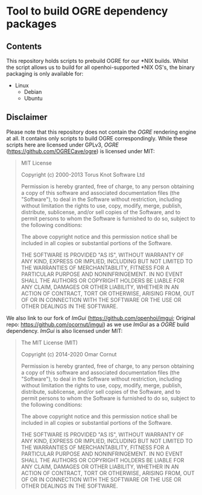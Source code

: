 # Tool to build OGRE dependency packages

## Contents

This repository holds scripts to prebuild OGRE for our *NIX builds.
Whilst the script allows us to build for all openhoi-supported *NIX OS's, the binary packaging is only available for:

* Linux
  * Debian
  * Ubuntu

## Disclaimer

Please note that this repository does not contain the *OGRE* rendering engine at all. It contains only scripts to build OGRE correspondingly. While these scripts here are licensed under GPLv3, *OGRE* (https://github.com/OGRECave/ogre) is licensed under MIT:

>MIT License
>
>Copyright (c) 2000-2013 Torus Knot Software Ltd
>
>Permission is hereby granted, free of charge, to any person obtaining a copy
>of this software and associated documentation files (the "Software"), to deal
>in the Software without restriction, including without limitation the rights
>to use, copy, modify, merge, publish, distribute, sublicense, and/or sell
>copies of the Software, and to permit persons to whom the Software is
>furnished to do so, subject to the following conditions:
>
>The above copyright notice and this permission notice shall be included in
>all copies or substantial portions of the Software.
>
>THE SOFTWARE IS PROVIDED "AS IS", WITHOUT WARRANTY OF ANY KIND, EXPRESS OR
>IMPLIED, INCLUDING BUT NOT LIMITED TO THE WARRANTIES OF MERCHANTABILITY,
>FITNESS FOR A PARTICULAR PURPOSE AND NONINFRINGEMENT. IN NO EVENT SHALL THE
>AUTHORS OR COPYRIGHT HOLDERS BE LIABLE FOR ANY CLAIM, DAMAGES OR OTHER
>LIABILITY, WHETHER IN AN ACTION OF CONTRACT, TORT OR OTHERWISE, ARISING FROM,
>OUT OF OR IN CONNECTION WITH THE SOFTWARE OR THE USE OR OTHER DEALINGS IN
>THE SOFTWARE.

We also link to our fork of *ImGui* (https://github.com/openhoi/imgui; Original repo: https://github.com/ocornut/imgui) as we use *ImGui* as a *OGRE* build dependency. *ImGui* is also licensed under MIT:

>The MIT License (MIT)
>
>Copyright (c) 2014-2020 Omar Cornut
>
>Permission is hereby granted, free of charge, to any person obtaining a copy
>of this software and associated documentation files (the "Software"), to deal
>in the Software without restriction, including without limitation the rights
>to use, copy, modify, merge, publish, distribute, sublicense, and/or sell
>copies of the Software, and to permit persons to whom the Software is
>furnished to do so, subject to the following conditions:
>
>The above copyright notice and this permission notice shall be included in all
>copies or substantial portions of the Software.
>
>THE SOFTWARE IS PROVIDED "AS IS", WITHOUT WARRANTY OF ANY KIND, EXPRESS OR
>IMPLIED, INCLUDING BUT NOT LIMITED TO THE WARRANTIES OF MERCHANTABILITY,
>FITNESS FOR A PARTICULAR PURPOSE AND NONINFRINGEMENT. IN NO EVENT SHALL THE
>AUTHORS OR COPYRIGHT HOLDERS BE LIABLE FOR ANY CLAIM, DAMAGES OR OTHER
>LIABILITY, WHETHER IN AN ACTION OF CONTRACT, TORT OR OTHERWISE, ARISING FROM,
>OUT OF OR IN CONNECTION WITH THE SOFTWARE OR THE USE OR OTHER DEALINGS IN THE
>SOFTWARE.
